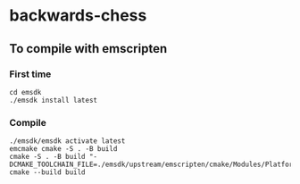 
# backwards-chess

## To compile with emscripten
### First time
```
cd emsdk
./emsdk install latest
```
### Compile
```
./emsdk/emsdk activate latest
emcmake cmake -S . -B build
cmake -S . -B build "-DCMAKE_TOOLCHAIN_FILE=./emsdk/upstream/emscripten/cmake/Modules/Platform/Emscripten.cmake"
cmake --build build
```